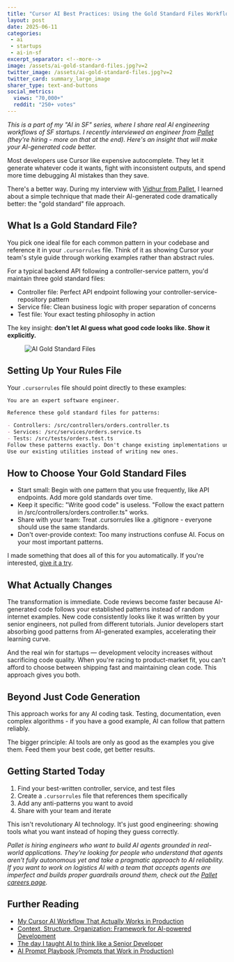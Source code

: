 ```yaml
---
title: "Cursor AI Best Practices: Using the Gold Standard Files Workflow for Precise Results"
layout: post
date: 2025-06-11
categories:
 - ai
 - startups
 - ai-in-sf
excerpt_separator: <!--more-->
image: /assets/ai-gold-standard-files.jpg?v=2
twitter_image: /assets/ai-gold-standard-files.jpg?v=2
twitter_card: summary_large_image
sharer_type: text-and-buttons
social_metrics:
  views: "70,000+"
  reddit: "250+ votes"
---
```


*This is a part of my "AI in SF" series, where I share real AI engineering workflows of SF startups. I recently interviewed an engineer from [Pallet](https://www.pallet.com/) (they're hiring - more on that at the end). Here's an insight that will make your AI-generated code better.*

Most developers use Cursor like expensive autocomplete. They let it generate whatever code it wants, fight with inconsistent outputs, and spend more time debugging AI mistakes than they save.

There's a better way. During my interview with [Vidhur from Pallet](https://www.linkedin.com/in/vidhurkumar/), I learned about a simple technique that made their AI-generated code dramatically better: the "gold standard" file approach.

<!--more-->

## What Is a Gold Standard File?

You pick one ideal file for each common pattern in your codebase and reference it in your `.cursorrules` file. Think of it as showing Cursor your team's style guide through working examples rather than abstract rules.

For a typical backend API following a controller-service pattern, you'd maintain three gold standard files:
- Controller file: Perfect API endpoint following your controller-service-repository pattern
- Service file: Clean business logic with proper separation of concerns
- Test file: Your exact testing philosophy in action

The key insight: **don't let AI guess what good code looks like. Show it explicitly.**

<figure>
  <img src="{{ '/assets/ai-gold-standard-files.jpg?v=2' | relative_url }}" alt="AI Gold Standard Files" />
</figure>

## Setting Up Your Rules File

Your `.cursorrules` file should point directly to these examples:

```md
You are an expert software engineer. 

Reference these gold standard files for patterns:

- Controllers: /src/controllers/orders.controller.ts
- Services: /src/services/orders.service.ts
- Tests: /src/tests/orders.test.ts
Follow these patterns exactly. Don't change existing implementations unless asked.
Use our existing utilities instead of writing new ones.
```

## How to Choose Your Gold Standard Files

- Start small: Begin with one pattern that you use frequently, like API endpoints. Add more gold standards over time.
- Keep it specific: "Write good code" is useless. "Follow the exact pattern in /src/controllers/orders.controller.ts" works.
- Share with your team: Treat .cursorrules like a .gitignore - everyone should use the same standards.
- Don't over-provide context: Too many instructions confuse AI. Focus on your most important patterns.

I made something that does all of this for you automatically. If you're interested, [give it a try](https://gigamind.dev/).

## What Actually Changes

The transformation is immediate. Code reviews become faster because AI-generated code follows your established patterns instead of random internet examples. New code consistently looks like it was written by your senior engineers, not pulled from different tutorials. Junior developers start absorbing good patterns from AI-generated examples, accelerating their learning curve.

And the real win for startups — development velocity increases without sacrificing code quality. When you're racing to product-market fit, you can't afford to choose between shipping fast and maintaining clean code. This approach gives you both.

<!-- newsletter_widget -->

## Beyond Just Code Generation

This approach works for any AI coding task. Testing, documentation, even complex algorithms - if you have a good example, AI can follow that pattern reliably.

The bigger principle: AI tools are only as good as the examples you give them. Feed them your best code, get better results.

## Getting Started Today

1. Find your best-written controller, service, and test files
2. Create a `.cursorrules` file that references them specifically
3. Add any anti-patterns you want to avoid
4. Share with your team and iterate

This isn't revolutionary AI technology. It's just good engineering: showing tools what you want instead of hoping they guess correctly.

*Pallet is hiring engineers who want to build AI agents grounded in real-world applications. They're looking for people who understand that agents aren't fully autonomous yet and take a pragmatic approach to AI reliability. If you want to work on logistics AI with a team that accepts agents are imperfect and builds proper guardrails around them, check out the [Pallet careers page](https://www.pallet.com/company#open-positions).*

## Further Reading

* [My Cursor AI Workflow That Actually Works in Production](/blog/cursor-guide?utm_source=blog&utm_medium=cursor-complex-projects&utm_campaign=cursor-complex-projects)
* [Context, Structure, Organization: Framework for AI-powered Development](/blog/ai-dev-tips?utm_source=blog&utm_medium=cursor-complex-projects&utm_campaign=cursor-complex-projects)
* [The day I taught AI to think like a Senior Developer](/blog/ai-understand-senior-developer?utm_source=blog&utm_medium=cursor-complex-projects&utm_campaign=cursor-complex-projects)
* [AI Prompt Playbook (Prompts that Work in Production)](/blog/ai-prompt-engineering?utm_source=blog&utm_medium=cursor-complex-projects&utm_campaign=cursor-complex-projects)